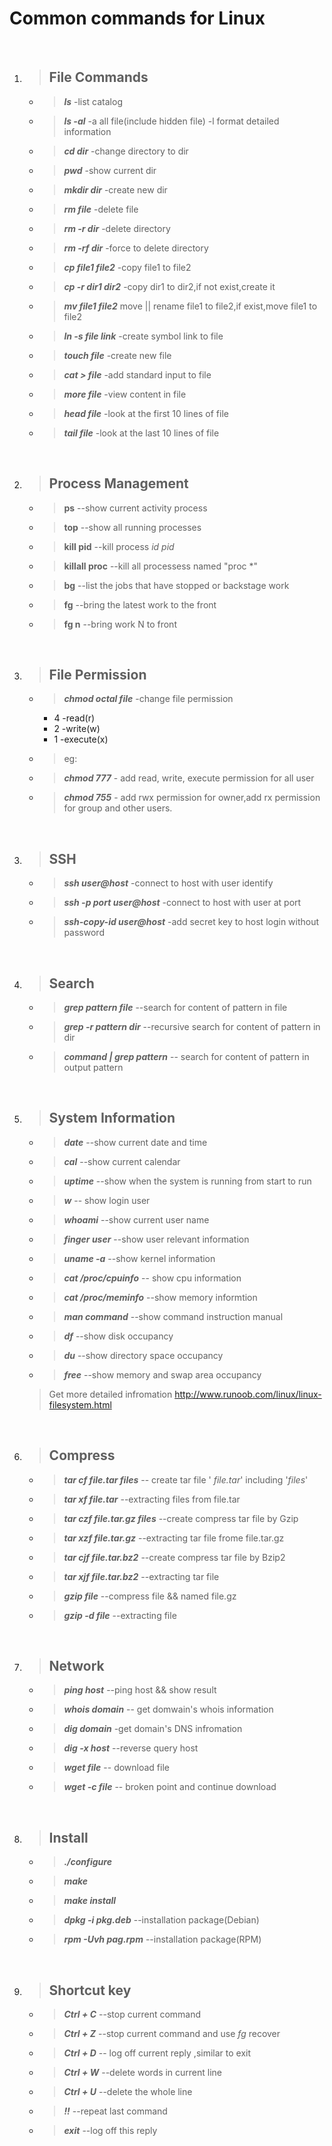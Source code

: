

# **Common commands for Linux**
<br>

1. >  ## File Commands
	+ >    ***ls*** 				    -list catalog
	+ >    ***ls -al***				 -a all file(include hidden file) -l format detailed information
    + >    ***cd dir***				 -change directory to dir 
    + >    ***pwd*** 				   -show current dir
	+ >    ***mkdir dir***			  -create new dir
	+ >    ***rm file***				-delete file
	+ >    ***rm -r dir***			  -delete directory
	+ >    ***rm -rf dir***			 -force to delete directory
	+ >    ***cp file1 file2*** 		-copy file1 to file2
	+ >    ***cp -r dir1 dir2*** 	   -copy dir1 to dir2,if not exist,create it
	+ >    ***mv file1 file2*** 		 move || rename file1 to file2,if exist,move file1 to file2
	+ >    ***ln -s file link***         -create symbol link to file
	+ >    ***touch file***			   -create new file
	+ >    ***cat > file*** 					-add standard input to file
	+ >    ***more file***				-view content in file
	+ >    ***head file***				-look at the first 10 lines of file
	+ >    ***tail file***				-look at the last 10 lines of file

<br>

2. > ## Process Management
	- > **ps**            --show current activity process
	+ > **top**  --show all running processes
	- > **kill pid**  --kill process *id pid*
	- > **killall proc** --kill all processess named "proc \*"
	- > **bg**      --list the jobs that have stopped or backstage work
	- > **fg**  --bring the latest work to the front
	- > **fg n** --bring work N to front


<br>

3. > ## File Permission
	- > ***chmod octal file***     -change file permission
		+ 4 -read(r)
		+ 2 -write(w)
		+ 1 -execute(x)
	- > eg:
	
	- > ***chmod 777*** - add read, write, execute permission for all user
	
	- > ***chmod 755*** - add rwx permission for owner,add rx permission for group and other users.

<br>

3. > ## SSH
	- > ***ssh user@host***   -connect to host with user identify
	- > ***ssh -p port user@host*** -connect to host with user at port
	- > ***ssh-copy-id user@host*** -add secret key to host login without password

<br>

4. >## Search
	- > ***grep pattern file***  --search for content of pattern in file
	- > ***grep -r pattern dir***  --recursive search for content of pattern in dir
	- > ***command | grep pattern***  -- search for content of pattern in output pattern

<br>

5. > ## System Information
	- > ***date***   --show current date and time
	- > ***cal***   --show current calendar
	- > ***uptime***  --show when the system is running from start to run 
	- > ***w***		-- show login user
	- > ***whoami*** --show current user name
	- > ***finger user*** --show user relevant information
	- > ***uname -a***  --show kernel information
	- >***cat /proc/cpuinfo***   -- show cpu information
	- > ***cat /proc/meminfo*** --show memory informtion
	- > ***man command***  --show command instruction manual
	- > ***df*** --show disk occupancy
	- > ***du*** --show directory space occupancy
	- > ***free*** --show memory and swap area occupancy

	> Get more detailed infromation http://www.runoob.com/linux/linux-filesystem.html
<br>

6. > ## Compress
	- > ***tar cf file.tar files*** -- create tar file ' *file.tar*' including '*files*'
	- > ***tar xf file.tar*** --extracting files from file.tar
	- > ***tar czf file.tar.gz files*** --create compress tar file by Gzip
	- > ***tar xzf file.tar.gz*** --extracting tar file frome file.tar.gz
	- > ***tar cjf file.tar.bz2*** --create compress tar file by Bzip2
	- > ***tar xjf file.tar.bz2***  --extracting tar file 
	- > ***gzip file*** --compress file && named file.gz
	- > ***gzip -d file*** --extracting file
<br>


7. > ## Network
	- > ***ping host*** --ping host && show result
	- > ***whois domain*** -- get domwain's whois information
	- > ***dig domain*** -get domain's DNS infromation
	- > ***dig -x host*** --reverse query host
	- > ***wget file*** -- download file
	- > ***wget -c file*** -- broken point and continue download

<br>

8. > ## Install
   - > ***./configure***
   - > ***make***
   - > ***make install***
   - >***dpkg -i pkg.deb***  --installation package(Debian)
   - > ***rpm -Uvh pag.rpm*** --installation package(RPM)

<br>

9. > ## Shortcut key
	- > ***Ctrl + C*** --stop current command
	- > ***Ctrl + Z*** --stop current command and use *fg* recover
	- > ***Ctrl + D*** -- log off current reply ,similar to exit
	- > ***Ctrl + W*** --delete words in current line
	- > ***Ctrl + U*** --delete the whole line
	- > ***!!*** --repeat last command
	- > ***exit*** --log off this reply
